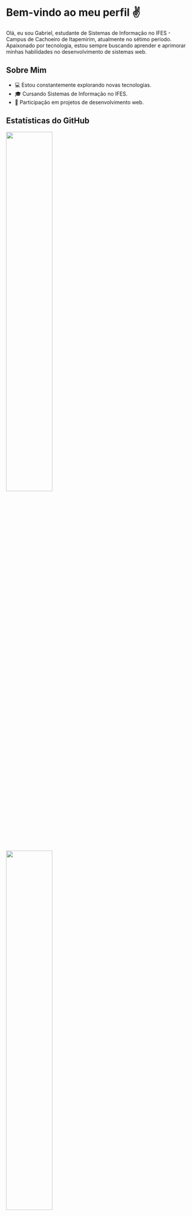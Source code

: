 # Bem-vindo ao meu perfil ✌️

Olá, eu sou Gabriel, estudante de Sistemas de Informação no IFES - Campus de Cachoeiro de Itapemirim, atualmente no sétimo período. Apaixonado por tecnologia, estou sempre buscando aprender e aprimorar minhas habilidades no desenvolvimento de sistemas web.

## Sobre Mim
- 💻 Estou constantemente explorando novas tecnologias.
- 🎓 Cursando Sistemas de Informação no IFES.
- 🚀 Participação em projetos de desenvolvimento web.

## Estatísticas do GitHub


<div align="start">
  <img width="50%" src="https://github-readme-stats.vercel.app/api?username=GNobroga&show_icons=true&theme=alguma-opcao-de-tema&icon_color=blue" />
  <img width="50%" src="https://github-readme-stats.vercel.app/api/top-langs/?username=GNobroga&layout=pie&hide=html,css" />
</div>

<div style="display: inline-block">
  <img width="30" height="40" src="https://cdn.jsdelivr.net/gh/devicons/devicon/icons/angularjs/angularjs-original.svg" />
</div>


## Conecte-se Comigo
- [LinkedIn](www.linkedin.com/in/gabriel-cardoso-30ba421bb)
- [Youtube](https://www.youtube.com/channel/UCoRDkB6fdAsTLFds8ayTO4g)

As asas de um coração sonhador, ninguém irá roubar ♫

![3a229223c3534b54b827dcd8a2444d25](https://github.com/GNobroga/GNobroga/assets/88632109/31cdedbc-3a06-4d88-8f7c-0e3e2f6cd279)



